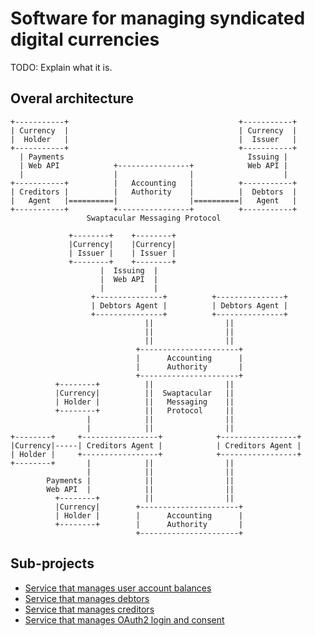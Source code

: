 Software for managing syndicated digital currencies
===================================================

TODO: Explain what it is.


Overal architecture
-------------------

```
+-----------+                                      +-----------+
| Currency  |                                      | Currency  |
|  Holder   |                                      |  Issuer   |
+-----------+                                      +-----------+
  | Payments                                         Issuing |
  | Web API            +----------------+            Web API |
  |                    |                |                    |
+-----------+          |   Accounting   |          +-----------+
| Creditors |          |   Authority    |          |  Debtors  |
|   Agent   |==========|                |==========|   Agent   |
+-----------+          +----------------+          +-----------+
                 Swaptacular Messaging Protocol
```

```
             +--------+    +--------+
             |Currency|    |Currency|
             | Issuer |    | Issuer |
             +--------+    +--------+
                    |  Issuing  |
                    |  Web API  |
                    |           |
                  +---------------+          +---------------+
                  | Debtors Agent |          | Debtors Agent |
                  +---------------+          +---------------+
                              ||                ||
                              ||                ||
                              ||                ||
                            +----------------------+
                            |      Accounting      |
                            |      Authority       |
                            +----------------------+
          +--------+          ||                ||
          |Currency|          ||  Swaptacular   ||
          | Holder |          ||   Messaging    ||
          +--------+          ||   Protocol     ||
                 |            ||                ||
                 |            ||                ||
+--------+     +-----------------+            +-----------------+
|Currency|-----| Creditors Agent |            | Creditors Agent |
| Holder |     +-----------------+            +-----------------+
+--------+       |            ||                ||
                 |            ||                ||
        Payments |            ||                ||
        Web API  |            ||                ||
          +--------+          ||                ||
          |Currency|        +----------------------+
          | Holder |        |      Accounting      |
          +--------+        |      Authority       |
                            +----------------------+
```


Sub-projects
------------

* [Service that manages user account balances](https://github.com/epandurski/swpt_accounts)
* [Service that manages debtors](https://github.com/epandurski/swpt_debtors)
* [Service that manages creditors](https://github.com/epandurski/swpt_creditors)
* [Service that manages OAuth2 login and consent](https://github.com/epandurski/swpt_login)
